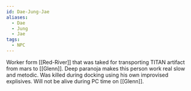 ```yaml
---
id: Dae-Jung-Jae
aliases:
  - Dae
  - Jung
  - Jae
tags:
  - NPC
---
```


Worker form [[Red-River]] that was taked for transporting TITAN artifact from mars to [[Glenn]]. Deep paranoja makes this person work real slow and metodic. Was killed during docking using his own improvised explisives. Will not be alive during PC time on [[Glenn]].
